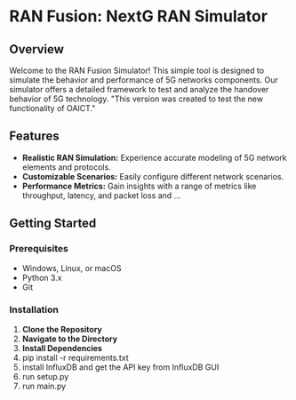 # RAN Fusion: NextG RAN Simulator

## Overview
Welcome to the RAN Fusion Simulator! This simple tool is designed to simulate the behavior and performance of 5G networks components. Our simulator offers a detailed framework to test and analyze the handover behavior of 5G technology. 
"This version was created to test the new functionality of OAICT."

## Features
- **Realistic RAN Simulation:** Experience accurate modeling of 5G network elements and protocols.
- **Customizable Scenarios:** Easily configure different network scenarios.
- **Performance Metrics:** Gain insights with a range of metrics like throughput, latency, and packet loss and ...

## Getting Started

### Prerequisites
- Windows, Linux, or macOS
- Python 3.x
- Git

### Installation
1. **Clone the Repository**
2. **Navigate to the Directory**
3. **Install Dependencies**
4. pip install -r requirements.txt
5. install InfluxDB and get the API key from InfluxDB GUI
6. run setup.py
7. run main.py


   
